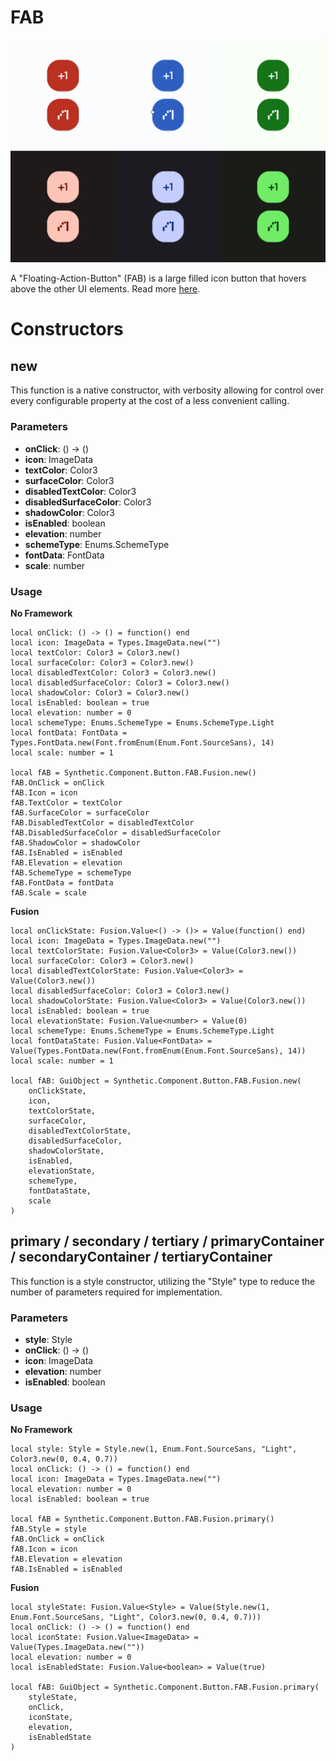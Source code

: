 # FAB

![Preview](preview.gif)

A "Floating-Action-Button" (FAB) is a large filled icon button that hovers above the other UI elements. Read more [here](https://m3.material.io/components/floating-action-button/overview).
# Constructors


## new
This function is a native constructor, with verbosity allowing for control over every configurable property at the cost of a less convenient calling.

### Parameters
- **onClick**: () -> ()
- **icon**: ImageData
- **textColor**: Color3
- **surfaceColor**: Color3
- **disabledTextColor**: Color3
- **disabledSurfaceColor**: Color3
- **shadowColor**: Color3
- **isEnabled**: boolean
- **elevation**: number
- **schemeType**: Enums.SchemeType
- **fontData**: FontData
- **scale**: number


### Usage

**No Framework**
```luau
local onClick: () -> () = function() end
local icon: ImageData = Types.ImageData.new("")
local textColor: Color3 = Color3.new()
local surfaceColor: Color3 = Color3.new()
local disabledTextColor: Color3 = Color3.new()
local disabledSurfaceColor: Color3 = Color3.new()
local shadowColor: Color3 = Color3.new()
local isEnabled: boolean = true
local elevation: number = 0
local schemeType: Enums.SchemeType = Enums.SchemeType.Light
local fontData: FontData = Types.FontData.new(Font.fromEnum(Enum.Font.SourceSans), 14)
local scale: number = 1

local fAB = Synthetic.Component.Button.FAB.Fusion.new()
fAB.OnClick = onClick
fAB.Icon = icon
fAB.TextColor = textColor
fAB.SurfaceColor = surfaceColor
fAB.DisabledTextColor = disabledTextColor
fAB.DisabledSurfaceColor = disabledSurfaceColor
fAB.ShadowColor = shadowColor
fAB.IsEnabled = isEnabled
fAB.Elevation = elevation
fAB.SchemeType = schemeType
fAB.FontData = fontData
fAB.Scale = scale
```

**Fusion**
```luau
local onClickState: Fusion.Value<() -> ()> = Value(function() end)
local icon: ImageData = Types.ImageData.new("")
local textColorState: Fusion.Value<Color3> = Value(Color3.new())
local surfaceColor: Color3 = Color3.new()
local disabledTextColorState: Fusion.Value<Color3> = Value(Color3.new())
local disabledSurfaceColor: Color3 = Color3.new()
local shadowColorState: Fusion.Value<Color3> = Value(Color3.new())
local isEnabled: boolean = true
local elevationState: Fusion.Value<number> = Value(0)
local schemeType: Enums.SchemeType = Enums.SchemeType.Light
local fontDataState: Fusion.Value<FontData> = Value(Types.FontData.new(Font.fromEnum(Enum.Font.SourceSans), 14))
local scale: number = 1

local fAB: GuiObject = Synthetic.Component.Button.FAB.Fusion.new(
	onClickState,
	icon,
	textColorState,
	surfaceColor,
	disabledTextColorState,
	disabledSurfaceColor,
	shadowColorState,
	isEnabled,
	elevationState,
	schemeType,
	fontDataState,
	scale
)
```
## primary / secondary / tertiary / primaryContainer / secondaryContainer / tertiaryContainer
This function is a style constructor, utilizing the "Style" type to reduce the number of parameters required for implementation.

### Parameters
- **style**: Style
- **onClick**: () -> ()
- **icon**: ImageData
- **elevation**: number
- **isEnabled**: boolean


### Usage

**No Framework**
```luau
local style: Style = Style.new(1, Enum.Font.SourceSans, "Light", Color3.new(0, 0.4, 0.7))
local onClick: () -> () = function() end
local icon: ImageData = Types.ImageData.new("")
local elevation: number = 0
local isEnabled: boolean = true

local fAB = Synthetic.Component.Button.FAB.Fusion.primary()
fAB.Style = style
fAB.OnClick = onClick
fAB.Icon = icon
fAB.Elevation = elevation
fAB.IsEnabled = isEnabled
```

**Fusion**
```luau
local styleState: Fusion.Value<Style> = Value(Style.new(1, Enum.Font.SourceSans, "Light", Color3.new(0, 0.4, 0.7)))
local onClick: () -> () = function() end
local iconState: Fusion.Value<ImageData> = Value(Types.ImageData.new(""))
local elevation: number = 0
local isEnabledState: Fusion.Value<boolean> = Value(true)

local fAB: GuiObject = Synthetic.Component.Button.FAB.Fusion.primary(
	styleState,
	onClick,
	iconState,
	elevation,
	isEnabledState
)
```
